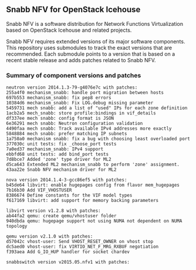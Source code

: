## Snabb NFV for OpenStack Icehouse

Snabb NFV is a software distribution for Network Functions
Virtualization based on OpenStack Icehouse and related projects.

Snabb NFV requires extended versions of its major software
components. This repository uses submodules to track the exact
versions that are recommended. Each submodule points to a version that
is based on a recent stable release and adds patches related to Snabb
NFV.

### Summary of component versions and patches

```
neutron version 2014.1.3-79-g4076e7c with patches:
255a4f0 mechanism_snabb: handle port migration between hosts
697b553 mechanism_snabb: fix pep8 errors
10384d6 mechanism_snabb: Fix LOG.debug missing parameter
5459731 mech snabb: add a list of "used" IPs for each zone definition
1acb2a5 mech_snabb: store profile:bindings in vif_details
df337ee mech snabb: config format is JSON
6e36291 mech snabb: Neutron configuration validation
4490faa mech snabb: Track available IPv4 addresses more exactly
5848884 mech snabb: prefer matching IP subnets
1a750a0 mechanism snabb: fix a bug with choosing least overloaded port
377030c unit tests: fix _choose_port tests
7a0ed37 mechanism_snabb: IPv4 support
ebbfd68 unit tests: add bind_port tests
7d8bce7 Added 'zone' type driver for ML2
d5ca643 Extended ML2 mechanism_snabb to perform 'zone' assignment.
43aa22e Snabb NFV mechanism driver for ML2

nova version 2014.1.4-3-gcc86ef5 with patches:
b45de64 libvirt: enable hugepages config from flavor mem_hugepages
7b16b30 Add VIF_VHOSTUSER
8386674 Define constants for the VIF model types
f617169 libvirt: add support for memory backing parameters

libvirt version v1.2.8 with patches:
ab44fa2 qemu: create qemu/vhostuser folder
940dbda qemu: hugepage support not using NUMA not dependent on NUMA topology

qemu version v2.1.0 with patches:
d57042c vhost-user: Send VHOST_RESET_OWNER on vhost stop
dc5aed0 vhost-user: fix VIRTIO_NET_F_MRG_RXBUF negotiation
f393aea Add G_IO_HUP handler for socket chardev

snabbswitch version v2015.05.nfv1 with patches:

```
